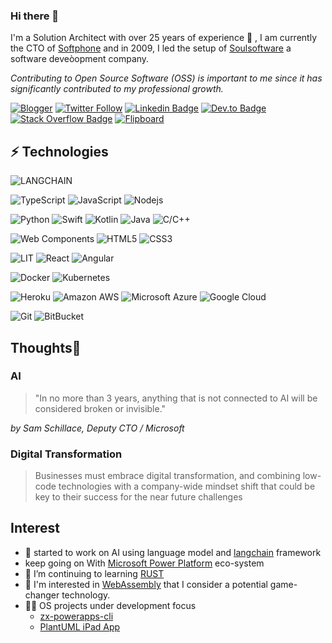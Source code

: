 ### Hi there 👋

I'm a Solution Architect with over 25 years of experience 💪 , I am currently the CTO of [Softphone](http://www.softphone.it) and in 2009, I led the setup of [Soulsoftware](https://www.soulsoftware.it) a software deveòopment company.

_Contributing to Open Source Software (OSS) is important to me since it has significantly contributed to my professional growth._

[![Blogger](https://img.shields.io/badge/-Blogger-orange?style=flat-square&logo=blogger&labelColor=E0E0E)](https://soulsoftware-bsc.blogspot.com/)
[![Twitter Follow](https://img.shields.io/twitter/follow/bsorrentinoJ?label=twitter)](https://twitter.com/bsorrentinoJ)
[![Linkedin Badge](https://img.shields.io/badge/-Linked%20In-blue?style=flat-square&logo=Linkedin&logoColor=white)](https://www.linkedin.com/in/bartolomeosorrentino/)
[![Dev.to Badge](https://img.shields.io/badge/-Dev.To-gray?style=flat-square&logo=dev.to)](link=https://dev.to/bsorrentino)
[![Stack Overflow Badge](https://img.shields.io/badge/-Stack%20Overflow-gray?style=social&logo=stackoverflow)](https://stackoverflow.com/users/521197/bsorrentino)
[![Flipboard](https://img.shields.io/badge/-Flipboard-red?style=social&logo=Flipboard)](https://flipboard.com/@bsorrentino?from=share&utm_source=flipboard&utm_medium=curator_share)

## ⚡ Technologies
 
![LANGCHAIN](https://img.shields.io/badge/-Langchain-purple?style=flat-square&logoColor=black&logo=LangChain) 


![TypeScript](https://img.shields.io/badge/-TypeScript-007ACC?style=flat-square&logo=typescript) ![JavaScript](https://img.shields.io/badge/-JavaScript-black?style=flat-square&logo=javascript) ![Nodejs](https://img.shields.io/badge/-Nodejs-339933?style=flat&logoColor=white&logo=Node.js)

![Python](https://img.shields.io/badge/-Python-darkblue?style=flat-square&logo=Python)
![Swift](https://img.shields.io/badge/-Swift-FA7343?style=flat-square&logoColor=white&logo=Swift)
![Kotlin](https://img.shields.io/badge/-Kotlin-0095D5?style=flat-square&logoColor=white&logo=kotlin)
![Java](https://img.shields.io/badge/-java-E34A86?style=flat-square&logo=java)
![C/C++](https://img.shields.io/badge/-C++-00599C?style=flat-square&logo=c)

![Web Components](https://img.shields.io/badge/-Web%20Components-29ABE2?style=flat-square&logo=webcomponents.org&logoColor=white)
![HTML5](https://img.shields.io/badge/-HTML5-E34F26?style=flat-square&logo=html5&logoColor=white)
![CSS3](https://img.shields.io/badge/-CSS3-1572B6?style=flat-square&logo=css3)

![LIT](https://img.shields.io/badge/Lit-324FFF?style=for-the-badge&logo=Lit&logoColor=white)
![React](https://img.shields.io/badge/React-20232A?style=for-the-badge&logo=react&logoColor=61DAFB)
![Angular](https://img.shields.io/badge/Angular-DD0031?style=for-the-badge&logo=angular&logoColor=white)

![Docker](https://img.shields.io/badge/-Docker-black?style=flat-square&logo=docker)
![Kubernetes](https://img.shields.io/badge/-Kubernetes-black?style=flat-square&logo=Kubernetes)

![Heroku](https://img.shields.io/badge/-Heroku-430098?style=flat-square&logo=heroku)
![Amazon AWS](https://img.shields.io/badge/Amazon%20AWS-232F3E?style=flat-square&logo=amazon-aws)
![Microsoft Azure](https://img.shields.io/badge/Microsoft%20Azure-232F7E?style=flat-square&logo=microsoft-azure)
![Google Cloud](https://img.shields.io/badge/Google%20Cloud-black?style=flat-square&logo=google-cloud)

![Git](https://img.shields.io/badge/-Git-black?style=flat-square&logo=git)
![BitBucket](https://img.shields.io/badge/-BitBucket-darkblue?style=flat-square&logo=bitbucket)

## Thoughts🤔

### AI
> "In no more than 3 years, anything that is not connected to AI will be considered broken or invisible." 

_by Sam Schillace, Deputy CTO / Microsoft_
 
### Digital Transformation 

> Businesses must embrace digital transformation, and combining low-code technologies with a company-wide mindset shift that could be key to their success for  the near future challenges


## Interest

- 🧠 started to work on AI using language model and [langchain] framework
- keep going on With [Microsoft Power Platform] eco-system 
- 🌱 I’m continuing to learning [RUST](https://rustwasm.github.io)
- 👀 I'm interested in [WebAssembly] that I consider a potential game-changer technology.
- ✍🏻 OS projects under development focus
   - [zx-powerapps-cli](https://www.npmjs.com/package/@bsorrentino/zx-powerapps-cli)
   - [PlantUML iPad App](https://github.com/bsorrentino/PlantUML4iPad)


[WebAssembly]: https://webassembly.org
[Microsoft Power Platform]: https://powerplatform.microsoft.com/en-us/
[langchain]: https://docs.langchain.com/docs/

<!--
**bsorrentino/bsorrentino** is a ✨ _special_ ✨ repository because its `README.md` (this file) appears on your GitHub profile.

Here are some ideas to get you started:

- 🔭 I’m currently working on ...
- 🌱 I’m currently learning ...
- 👯 I’m looking to collaborate on ...
- 🤔 I’m looking for help with ...
- 💬 Ask me about ...
- 📫 How to reach me: ...
- 😄 Pronouns: ...
- ⚡ Fun fact: ...
-->
